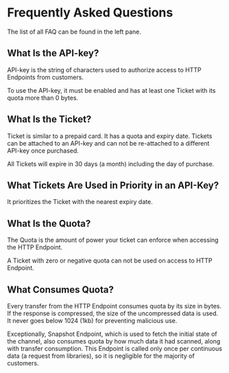# Frequently Asked Questions

The list of all FAQ can be found in the left pane.

## What Is the API-key?

API-key is the string of characters used to authorize access to HTTP Endpoints from customers.

To use the API-key, it must be enabled and has at least one Ticket with its quota more than 0 bytes.

## What Is the Ticket?

Ticket is similar to a prepaid card. It has a quota and expiry date. 
Tickets can be attached to an API-key and can not be re-attached to a different API-key once purchased.

All Tickets will expire in 30 days (a month) including the day of purchase.

## What Tickets Are Used in Priority in an API-Key?

It prioritizes the Ticket with the nearest expiry date.

## What Is the Quota?

The Quota is the amount of power your ticket can enforce when accessing the HTTP Endpoint.

A Ticket with zero or negative quota can not be used on access to HTTP Endpoint.

## What Consumes Quota?

Every transfer from the HTTP Endpoint consumes quota by its size in bytes. If the response is compressed, the size of the uncompressed data is used.
It never goes below 1024 (1kb) for preventing malicious use.

Exceptionally, Snapshot Endpoint, which is used to fetch the initial state of the channel, also consumes quota by how much data it had scanned, along with transfer consumption. This Endpoint is called only once per continuous data (a request from libraries), so it is negligible for the majority of customers.

